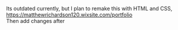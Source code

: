 Its outdated currently, but I plan to remake this with HTML and CSS, https://matthewrichardson120.wixsite.com/portfolio
<br>
Then add changes after
